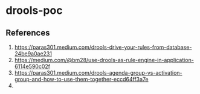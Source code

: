 # drools-poc

## References
1) https://paras301.medium.com/drools-drive-your-rules-from-database-24be9a0ae231
2) https://medium.com/@bm28/use-drools-as-rule-engine-in-application-6114e590c02f
3) https://paras301.medium.com/drools-agenda-group-vs-activation-group-and-how-to-use-them-together-eccd64ff3a7e
4) 
